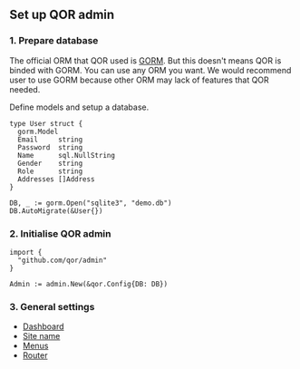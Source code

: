 ## Set up QOR admin

### 1. Prepare database

The official ORM that QOR used is [GORM](http://jinzhu.me/gorm/). But this doesn't means QOR is binded with GORM. You can use any ORM you want. We would recommend user to use GORM because other ORM may lack of features that QOR needed.

Define models and setup a database.

```
type User struct {
  gorm.Model
  Email     string
  Password  string
  Name      sql.NullString
  Gender    string
  Role      string
  Addresses []Address
}

DB, _ := gorm.Open("sqlite3", "demo.db")
DB.AutoMigrate(&User{})
```

### 2. Initialise QOR admin

```
import {
  "github.com/qor/admin"
}

Admin := admin.New(&qor.Config{DB: DB})
```

### 3. General settings

- [Dashboard](../chapter2/dashboard.md#h1)
- [Site name](../chapter2/site_name.md#h1)
- [Menus](../chapter2/menus.md#h1)
- [Router](../chapter2/router.md#h1)

